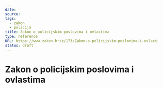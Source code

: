```yaml
---
date: 
source: 
tags:
  - zakon
  - policija
title: Zakon o policijskim poslovima i ovlastima
type: reference
URL: https://www.zakon.hr/z/173/Zakon-o-policijskim-poslovima-i-ovlastima
status: draft
---
```


# Zakon o policijskim poslovima i ovlastima
